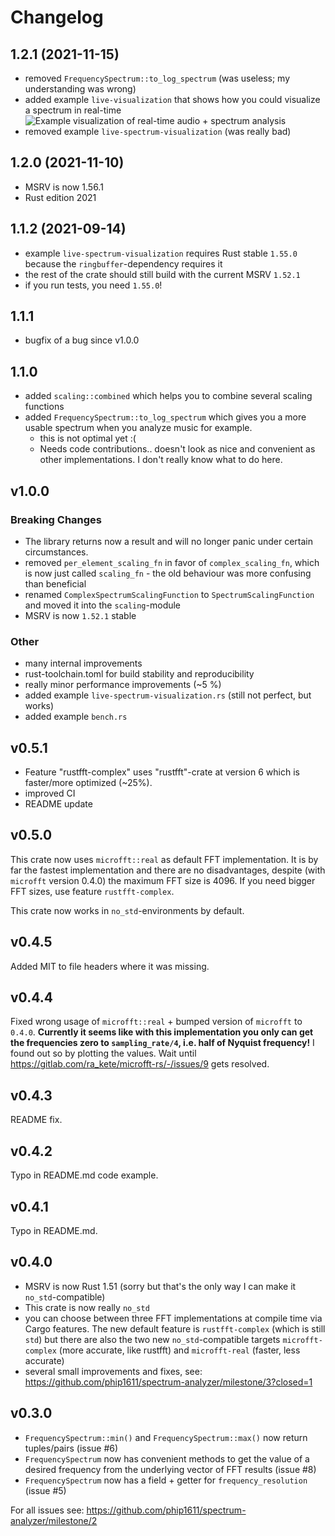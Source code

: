# Changelog

## 1.2.1 (2021-11-15)
- removed `FrequencySpectrum::to_log_spectrum` (was useless; my understanding was wrong)
- added example `live-visualization` that shows how you could visualize a spectrum in real-time \
  ![Example visualization of real-time audio + spectrum analysis](res/live_demo_spectrum_green_day_holiday.gif "Example visualization of real-time audio + spectrum analysis") 
- removed example `live-spectrum-visualization` (was really bad)

## 1.2.0 (2021-11-10)
- MSRV is now 1.56.1
- Rust edition 2021

## 1.1.2 (2021-09-14)
- example `live-spectrum-visualization` requires Rust stable `1.55.0` because 
  the `ringbuffer`-dependency requires it
- the rest of the crate should still build with the current MSRV `1.52.1`
- if you run tests, you need `1.55.0`!

## 1.1.1
- bugfix of a bug since v1.0.0

## 1.1.0
- added `scaling::combined` which helps you to combine several scaling functions 
- added `FrequencySpectrum::to_log_spectrum` which gives you a more usable spectrum
  when you analyze music for example.
  - this is not optimal yet :(
  - Needs code contributions.. doesn't look as nice and convenient as other implementations. 
    I don't really know what to do here.

## v1.0.0
### Breaking Changes
- The library returns now a result and will no longer panic
  under certain circumstances.
- removed `per_element_scaling_fn` in favor of
  `complex_scaling_fn`, which is now just called
  `scaling_fn` - the old behaviour was more confusing than
  beneficial
- renamed `ComplexSpectrumScalingFunction` to `SpectrumScalingFunction` and
  moved it into the `scaling`-module
- MSRV is now `1.52.1` stable
### Other
- many internal improvements
- rust-toolchain.toml for build stability and reproducibility
- really minor performance improvements (~5 %)
- added example `live-spectrum-visualization.rs`
  (still not perfect, but works)
- added example `bench.rs`

## v0.5.1
- Feature "rustfft-complex" uses "rustfft"-crate at version 6 which is faster/more optimized (~25%).
- improved CI
- README update

## v0.5.0
This crate now uses `microfft::real` as default FFT implementation. It is by far the fastest implementation
and there are no disadvantages, despite (with `microfft` version 0.4.0) the maximum FFT size is 4096. If you 
need bigger FFT sizes, use feature `rustfft-complex`.

This crate now works in `no_std`-environments by default.

## v0.4.5
Added MIT to file headers where it was missing.

## v0.4.4
Fixed wrong usage of `microfft::real` + bumped version of `microfft` to `0.4.0`. 
**Currently it seems like with this implementation you only can get
the frequencies zero to `sampling_rate/4`, i.e. half of Nyquist frequency!**
I found out so by plotting the values. Wait until
https://gitlab.com/ra_kete/microfft-rs/-/issues/9 gets resolved.

## v0.4.3
README fix.

## v0.4.2
Typo in README.md code example.

## v0.4.1
Typo in README.md.

## v0.4.0
- MSRV is now Rust 1.51 (sorry but that's the only way I can make it `no_std`-compatible)
- This crate is now really `no_std`
- you can choose between three FFT implementations at compile time via Cargo features.
  The new default feature is `rustfft-complex` (which is still `std`) but there are also 
  the two new `no_std`-compatible targets `microfft-complex` (more accurate, like rustfft)
  and `microfft-real` (faster, less accurate)
- several small improvements and fixes, see: https://github.com/phip1611/spectrum-analyzer/milestone/3?closed=1

## v0.3.0
- `FrequencySpectrum::min()` and `FrequencySpectrum::max()`
   now return tuples/pairs (issue #6)
- `FrequencySpectrum` now has convenient methods to get
   the value of a desired frequency from the underlying vector
   of FFT results (issue #8)
- `FrequencySpectrum` now has a field + getter for `frequency_resolution`
  (issue #5)

For all issues see: https://github.com/phip1611/spectrum-analyzer/milestone/2

